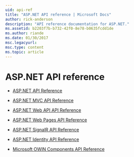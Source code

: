 ```yaml
---
uid: api-ref
title: "ASP.NET API reference | Microsoft Docs"
author: rick-anderson
description: "API reference documentation for ASP.NET."
ms.assetid: b2203f7b-b732-42f0-8e78-b0635fcdd1de
ms.author: riande
ms.date: 01/30/2017
msc.legacyurl: 
msc.type: content
ms.topic: article
---
```


# ASP.NET API reference

* [ASP.NET API Reference](/dotnet/api/?term=system.web)

* [ASP.NET MVC API Reference](/previous-versions/aspnet/mt134468(v=vs.118))

* [ASP.NET Web API API Reference](/previous-versions/aspnet/mt174857(v=vs.118))

* [ASP.NET Web Pages API Reference](/previous-versions/aspnet/hh396384(v=vs.111))

* [ASP.NET SignalR API Reference](/previous-versions/aspnet/dn440565(v=vs.118))

* [ASP.NET Identity API Reference](/previous-versions/aspnet/mt173608(v=vs.108))

* [Microsoft OWIN Components API Reference](/previous-versions/aspnet/mt152002(v=vs.113))
